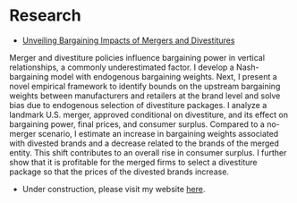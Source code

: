 <html lang="en">
<head>
    <meta charset="UTF-8">
    <meta name="viewport" content="width=device-width, initial-scale=1.0">
</head>
<body>
    <h1>Research</h1>
    <ul>
        <li>
            <a href="https://yanndelaprez.github.io/ssrn-4985124.pdf" target="_blank">
                Unveiling Bargaining Impacts of Mergers and Divestitures 
            </a>
        </li>
    </ul>
    <section>
        <p>
            Merger and divestiture policies influence bargaining power in vertical relationships, a commonly underestimated factor. I develop a Nash-bargaining model with endogenous bargaining weights. Next, I present a novel empirical framework to identify bounds on the upstream bargaining weights between manufacturers and retailers at the brand level and solve bias due to endogenous selection of divestiture packages. I analyze a landmark U.S. merger, approved conditional on divestiture, and its effect on bargaining power, final prices, and consumer surplus. Compared to a no-merger scenario, I estimate an increase in bargaining weights associated with divested brands and a decrease related to the brands of the merged entity. This shift contributes to an overall rise in consumer surplus. I further show that it is profitable for the merged firms to select a divestiture package so that the prices of the divested brands increase.
        </p>
    </section>
    <ul>
        <li>
    </section>
                    <p>Under construction, please visit my website <a href="https://sites.google.com/view/yanndelaprez/home?authuser=0" target="_blank">here</a>.</p>
</section>
</body>
</html>



